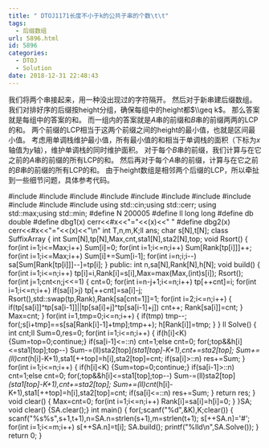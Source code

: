 ```yaml
---
title: " DTOJ1171长度不小于k的公共子串的个数\t\t"
tags:
  - 后缀数组
url: 5896.html
id: 5896
categories:
  - DTOJ
  - Solution
date: 2018-12-31 22:48:43
---
```


我们将两个串接起来，用一种没出现过的字符隔开。 然后对于新串建后缀数组。 我们对排好序的后缀按height分组，确保每组中的height都$\\geq k$。 那么答案就是每组中的答案的和。 而一组内的答案就是$A$串的前缀和$B$串的前缀两两的LCP的和。 两个前缀的LCP相当于这两个前缀之间的height的最小值，也就是区间最小值。 考虑用单调栈维护最小值，所有最小值的和相当于单调栈的面积（下标为$x$轴值为$y$轴），维护单调栈的同时维护面积。 对于每个$B$串的前缀，我们计算与在它之前的$A$串的前缀的所有LCP的和。 然后再对于每个$A$串的前缀，计算与在它之前的$B$串的前缀的所有LCP的和。 由于height数组是相邻两个后缀的LCP，所以牵扯到一些细节问题，具体参考代码。

#include<iostream>
#include<cstdio>
#include<cstdlib>
#include<cmath>
#include<cstring>
#include<string>
#include<algorithm>
#include<queue>
#include<vector>
#include<set>
#include<map>
using std::cin;using std::cerr;
using std::max;using std::min;
#define N 200005
#define ll long long
#define db double
#define dbg1(x) cerr<<#x<<"="<<(x)<<" "
#define dbg2(x) cerr<<#x<<"="<<(x)<<"\\n"
int T,n,m,K;ll ans;
char s\[N\],t\[N\];
class SuffixArray
{
	int Sum\[N\],tp\[N\],Max,cnt,sta1\[N\],sta2\[N\],top;
	void Rsort()
	{
		for(int i=1;i<=Max;i++) Sum\[i\]=0;
		for(int i=1;i<=n;i++) Sum\[Rank\[tp\[i\]\]\]++;
		for(int i=1;i<=Max;i++) Sum\[i\]+=Sum\[i-1\];
		for(int i=n;i;i--) sa\[Sum\[Rank\[tp\[i\]\]\]--\]=tp\[i\];
	}
public:
	int n,sa\[N\],Rank\[N\],h\[N\];
	void build()
	{
		for(int i=1;i<=n;i++) tp\[i\]=i,Rank\[i\]=s\[i\],Max=max(Max,(int)s\[i\]);
		Rsort();
		for(int j=1;cnt<n;j<<=1)
		{
			cnt=0;
			for(int i=n-j+1;i<=n;i++) tp\[++cnt\]=i;
			for(int i=1;i<=n;i++) if(sa\[i\]>j) tp\[++cnt\]=sa\[i\]-j;
			Rsort(),std::swap(tp,Rank),Rank\[sa\[cnt=1\]\]=1;
			for(int i=2;i<=n;i++)
			{
				if(tp\[sa\[i\]\]^tp\[sa\[i-1\]\]||tp\[sa\[i\]+j\]^tp\[sa\[i-1\]+j\]) cnt++;
				Rank\[sa\[i\]\]=cnt;
			}
			Max=cnt;
		}
		for(int i=1,tmp=0;i<=n;i++)
		{
			if(tmp) tmp--;
			for(;s\[i+tmp\]==s\[sa\[Rank\[i\]-1\]+tmp\];tmp++);
			h\[Rank\[i\]\]=tmp;
		}
	}
	ll Solve()
	{
		int cnt;ll Sum=0,res=0;
		for(int i=1;i<=n;i++)
		{
			if(h\[i\]<K) {Sum=top=0;continue;}
			if(sa\[i-1\]<=::n) cnt=1;else cnt=0;
			for(;top&&h\[i\]<=sta1\[top\];top--) Sum-=(ll)sta2\[top\]*(sta1\[top\]-K+1),cnt+=sta2\[top\];
			Sum+=(ll)cnt*(h\[i\]-K+1),sta1\[++top\]=h\[i\],sta2\[top\]=cnt;
			if(sa\[i\]>::n) res+=Sum;
		}
		for(int i=1;i<=n;i++)
		{
			if(h\[i\]<K) {Sum=top=0;continue;}
			if(sa\[i-1\]>::n) cnt=1;else cnt=0;
			for(;top&&h\[i\]<=sta1\[top\];top--) Sum-=(ll)sta2\[top\]*(sta1\[top\]-K+1),cnt+=sta2\[top\];
			Sum+=(ll)cnt*(h\[i\]-K+1),sta1\[++top\]=h\[i\],sta2\[top\]=cnt;
			if(sa\[i\]<=::n) res+=Sum;
		}
		return res;
	}
	void clear()
	{
		Max=cnt=0;
		for(int i=1;i<=n;i++) Rank\[i\]=sa\[i\]=h\[i\]=0;
	}
}SA;
void clear() {SA.clear();}
int main()
{
	for(;scanf("%d",&K),K;clear())
	{
		scanf("%s%s",s+1,t+1),n=SA.n=strlen(s+1),m=strlen(t+1);
		s\[++SA.n\]='#';
		for(int i=1;i<=m;i++) s\[++SA.n\]=t\[i\];
		SA.build();
		printf("%lld\\n",SA.Solve());
	}
	return 0;
}